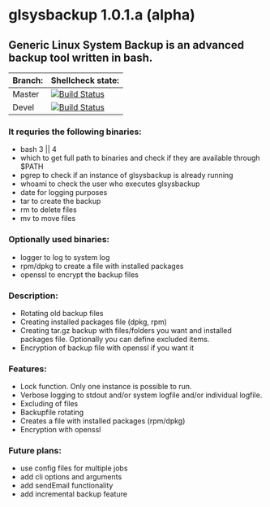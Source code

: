 # glsysbackup 1.0.1.a (alpha)
## Generic Linux System Backup is an advanced backup tool written in bash.

| Branch: | Shellcheck state: |
| ------------- | ------------- |
| Master | [![Build Status](https://travis-ci.org/ccztux/glsysbackup.svg?branch=master)](https://travis-ci.org/ccztux/glsysbackup) |
| Devel  | [![Build Status](https://travis-ci.org/ccztux/glsysbackup.svg?branch=devel)](https://travis-ci.org/ccztux/glsysbackup) |



### It requries the following binaries:
- bash 3 || 4
- which to get full path to binaries and check if they are available through $PATH
- pgrep to check if an instance of glsysbackup is already running
- whoami to check the user who executes glsysbackup
- date for logging purposes
- tar to create the backup
- rm to delete files
- mv to move files



### Optionally used binaries:
- logger to log to system log
- rpm/dpkg to create a file with installed packages
- openssl to encrypt the backup files



### Description:
- Rotating old backup files
- Creating installed packages file (dpkg, rpm)
- Creating tar.gz backup with files/folders you want and installed packages file. Optionally you can define excluded items.
- Encryption of backup file with openssl if you want it



### Features:
- Lock function. Only one instance is possible to run.
- Verbose logging to stdout and/or system logfile and/or individual logfile.
- Excluding of files
- Backupfile rotating
- Creates a file with installed packages (rpm/dpkg)
- Encryption with openssl



### Future plans:
- use config files for multiple jobs
- add cli options and arguments
- add sendEmail functionality
- add incremental backup feature
